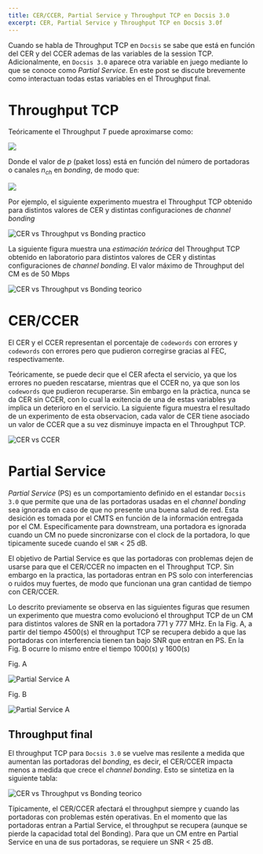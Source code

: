 ```yaml
---
title: CER/CCER, Partial Service y Throughput TCP en Docsis 3.0
excerpt: CER, Partial Service y Throughput TCP en Docsis 3.0f
---
```



Cuando se habla de Throughput TCP en `Docsis` se sabe que está en función del CER y del CCER ademas de las variables de la session TCP. Adicionalmente, en `Docsis 3.0` aparece otra variable en juego mediante lo que se conoce como *Partial Service*. En este post se discute brevemente como interactuan todas estas variables en el Throughput final.

# Throughput TCP 

Teóricamente el Throughput $T$ puede aproximarse como:

<img src="https://render.githubusercontent.com/render/math?math=T_{tcp}= \dfrac{mss}{rtt}*\dfrac{1}{\sqrt{p}}">

Donde el valor de $p$ (paket loss) está en función del  número de portadoras o canales $n_{ch}$ en *bonding*, de modo que:

<img src="https://render.githubusercontent.com/render/math?math=p \approx cer*\dfrac{ip_{size}}{codeword{size}} *\dfrac{1}{n_{ch}} \approx \dfrac {7 * cer}{n_{ch}}">

Por ejemplo, el siguiente experimento muestra el Throughput TCP obtenido para distintos valores de CER y distintas configuraciones de *channel bonding*

![CER vs Throughput vs Bonding practico](/broadcast/PartialService/unnamed-chunk-1-1.png)

La siguiente figura muestra una *estimación teórica* del Throughput TCP obtenido en laboratorio para distintos valores de CER y distintas configuraciones de *channel bonding*. El valor máximo de Throughput del CM es de 50 Mbps

![CER vs Throughput vs Bonding teorico](/broadcast/PartialService/unnamed-chunk-3-1.png)


# CER/CCER

El CER y el CCER representan el porcentaje de `codewords` con errores y `codewords` con errores pero que pudieron corregirse gracias al FEC, respectivamente. 

Teóricamente, se puede decir que el CER afecta el servicio, ya que los errores no pueden rescatarse, mientras que el CCER no, ya que son los `codewords` que pudieron recuperarse. Sin embargo en la pràctica, nunca se da CER sin CCER, con lo cual la exitencia de una de estas variables ya implica un deterioro en el servicio. La siguiente figura muestra el resultado de un experimento de esta observacion, cada valor de CER tiene asociado un valor de CCER que a su vez disminuye impacta en el Throughput TCP.

![CER vs CCER](/broadcast/PartialService/unnamed-chunk-2-1.png)

# Partial Service

*Partial Service* (PS) es un comportamiento definido en el estandar `Docsis 3.0` que permite que una de las portadoras usadas en el *channel bonding* sea ignorada en caso de que no presente una buena salud de red. Esta desición es tomada por el CMTS en función de la información entregada por el CM. Específicamente para downstream, una portadora es ignorada cuando un CM no puede sincronizarse con el clock de la portadora, lo que tipicamente sucede cuando el `SNR` < 25 dB.

El objetivo de Partial Service es que las portadoras con problemas dejen de usarse para que el CER/CCER no impacten en el Throughput TCP. Sin embargo en la practica, las portadoras entran en PS solo con interferencias o ruidos muy fuertes, de modo que funcionan una gran cantidad de tiempo con CER/CCER. 

Lo descrito previamente se observa en las siguientes figuras que resumen un experimento que muestra como evolucionó el throughput TCP de un CM para distintos valores de SNR en la portadora 771 y 777 MHz. En la Fig. A, a partir del tiempo 4500(s) el throughput TCP se recupera debido a que las portadoras con interferencia tienen tan bajo SNR que entran en PS. En la Fig. B ocurre lo mismo entre el tiempo 1000(s) y 1600(s)

Fig. A

![Partial Service A](/broadcast/PartialService/interferencia1CH-1.png)

Fig. B

![Partial Service A](/broadcast/PartialService/interferencia2CH-1.png)

## Throughput final

El throughput TCP para `Docsis 3.0` se vuelve mas resilente a medida que aumentan las portadoras del *bonding*, es decir, el CER/CCER impacta menos a medida que crece el *channel bonding*. Esto se sintetiza en la siguiente tabla:

![CER vs Throughput vs Bonding teorico](/broadcast/PartialService/table.png)

Típicamente, el CER/CCER afectará el throughput siempre y cuando las portadoras con problemas estén operativas. En el momento que las portadoras entran a Partial Service, el throughput se recupera (aunque se pierde la capacidad total del Bonding). Para que un CM entre en Partial Service en una de sus portadoras, se requiere un SNR < 25 dB.
